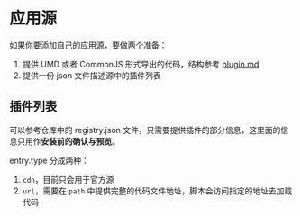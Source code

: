 # 应用源
如果你要添加自己的应用源，要做两个准备：
1. 提供 UMD 或者 CommonJS 形式导出的代码，结构参考 [plugin.md](./plugin.md)
2. 提供一份 json 文件描述源中的插件列表

## 插件列表
可以参考仓库中的 registry.json 文件，只需要提供插件的部分信息，这里面的信息只用作**安装前的确认与预览**。

entry.type 分成两种：
1. `cdn`，目前只会用于官方源
2. `url`，需要在 `path` 中提供完整的代码文件地址，脚本会访问指定的地址去加载代码